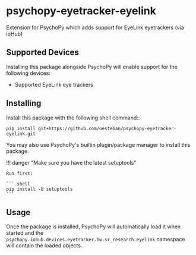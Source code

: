 # psychopy-eyetracker-eyelink

Extension for PsychoPy which adds support for EyeLink
eyetrackers (via ioHub)

## Supported Devices

Installing this package alongside PsychoPy will enable support for the following 
devices:

* Supported EyeLink eye trackers
    
## Installing

Install this package with the following shell command:: 

    pip install git+https://github.com/oesteban/psychopy-eyetracker-eyelink.git

You may also use PsychoPy's builtin plugin/package manager to install this 
package.

!!! danger "Make sure you have the latest setuptools"

    Run first:

    ``` shell
    pip install -U setuptools
    ```

## Usage

Once the package is installed, PsychoPy will automatically load it when started 
and the `psychopy.iohub.devices.eyetracker.hw.sr_research.eyelink` namespace will contain the
loaded objects.
